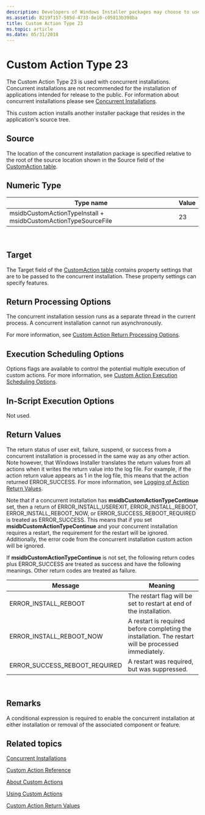 ```yaml
---
description: Developers of Windows Installer packages may choose to use a custom action type 23 when the standard actions are insufficient to execute the installation.
ms.assetid: 8219f157-585d-4733-8e10-c05813b398ba
title: Custom Action Type 23
ms.topic: article
ms.date: 05/31/2018
---
```


# Custom Action Type 23

The Custom Action Type 23 is used with concurrent installations. Concurrent installations are not recommended for the installation of applications intended for release to the public. For information about concurrent installations please see [Concurrent Installations](concurrent-installations.md).

This custom action installs another installer package that resides in the application's source tree.

## Source

The location of the concurrent installation package is specified relative to the root of the source location shown in the Source field of the [CustomAction table](customaction-table.md).

## Numeric Type



| Type name                                                      | Value |
|----------------------------------------------------------------|-------|
| msidbCustomActionTypeInstall + msidbCustomActionTypeSourceFile | 23    |



 

## Target

The Target field of the [CustomAction table](customaction-table.md) contains property settings that are to be passed to the concurrent installation. These property settings can specify features.

## Return Processing Options

The concurrent installation session runs as a separate thread in the current process. A concurrent installation cannot run asynchronously.

For more information, see [Custom Action Return Processing Options](custom-action-return-processing-options.md).

## Execution Scheduling Options

Options flags are available to control the potential multiple execution of custom actions. For more information, see [Custom Action Execution Scheduling Options](custom-action-execution-scheduling-options.md).

## In-Script Execution Options

Not used.

## Return Values

The return status of user exit, failure, suspend, or success from a concurrent installation is processed in the same way as any other action. Note however, that Windows Installer translates the return values from all actions when it writes the return value into the log file. For example, if the action return value appears as 1 in the log file, this means that the action returned ERROR\_SUCCESS. For more information, see [Logging of Action Return Values](logging-of-action-return-values.md).

Note that if a concurrent installation has **msidbCustomActionTypeContinue** set, then a return of ERROR\_INSTALL\_USEREXIT, ERROR\_INSTALL\_REBOOT, ERROR\_INSTALL\_REBOOT\_NOW, or ERROR\_SUCCESS\_REBOOT\_REQUIRED is treated as ERROR\_SUCCESS. This means that if you set **msidbCustomActionTypeContinue** and your concurrent installation requires a restart, the requirement for the restart will be ignored. Additionally, the error code from the concurrent installation custom action will be ignored.

If **msidbCustomActionTypeContinue** is not set, the following return codes plus ERROR\_SUCCESS are treated as success and have the following meanings. Other return codes are treated as failure.



| Message                          | Meaning                                                                                              |
|----------------------------------|------------------------------------------------------------------------------------------------------|
| ERROR\_INSTALL\_REBOOT           | The restart flag will be set to restart at end of the installation.                                  |
| ERROR\_INSTALL\_REBOOT\_NOW      | A restart is required before completing the installation. The restart will be processed immediately. |
| ERROR\_SUCCESS\_REBOOT\_REQUIRED | A restart was required, but was suppressed.                                                          |



 

## Remarks

A conditional expression is required to enable the concurrent installation at either installation or removal of the associated component or feature.

## Related topics

<dl> <dt>

[Concurrent Installations](concurrent-installations.md)
</dt> <dt>

[Custom Action Reference](custom-action-reference.md)
</dt> <dt>

[About Custom Actions](about-custom-actions.md)
</dt> <dt>

[Using Custom Actions](using-custom-actions.md)
</dt> <dt>

[Custom Action Return Values](custom-action-return-values.md)
</dt> </dl>

 

 



